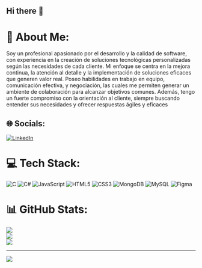 ## Hi there 👋

# 💫 About Me:
Soy un profesional apasionado por el desarrollo y la calidad de software, con experiencia en la creación de soluciones tecnológicas personalizadas según las necesidades de cada cliente. Mi enfoque se centra en la mejora continua, la atención al detalle y la implementación de soluciones eficaces que generen valor real. Poseo habilidades en trabajo en equipo, comunicación efectiva, y negociación, las cuales me permiten generar un ambiente de colaboración para alcanzar objetivos comunes. Además, tengo un fuerte compromiso con la orientación al cliente, siempre buscando entender sus necesidades y ofrecer respuestas ágiles y eficaces


## 🌐 Socials:
[![LinkedIn](https://img.shields.io/badge/LinkedIn-%230077B5.svg?logo=linkedin&logoColor=white)](https://linkedin.com/in/conrado-gomez) 

# 💻 Tech Stack:
![C](https://img.shields.io/badge/c-%2300599C.svg?style=flat&logo=c&logoColor=white) ![C#](https://img.shields.io/badge/c%23-%23239120.svg?style=flat&logo=csharp&logoColor=white) ![JavaScript](https://img.shields.io/badge/javascript-%23323330.svg?style=flat&logo=javascript&logoColor=%23F7DF1E) ![HTML5](https://img.shields.io/badge/html5-%23E34F26.svg?style=flat&logo=html5&logoColor=white) ![CSS3](https://img.shields.io/badge/css3-%231572B6.svg?style=flat&logo=css3&logoColor=white) ![MongoDB](https://img.shields.io/badge/MongoDB-%234ea94b.svg?style=flat&logo=mongodb&logoColor=white) ![MySQL](https://img.shields.io/badge/mysql-4479A1.svg?style=flat&logo=mysql&logoColor=white) ![Figma](https://img.shields.io/badge/figma-%23F24E1E.svg?style=flat&logo=figma&logoColor=white)
# 📊 GitHub Stats:
![](https://github-readme-stats.vercel.app/api?username=OOMrConrado&theme=dark&hide_border=false&include_all_commits=false&count_private=false)<br/>
![](https://github-readme-streak-stats.herokuapp.com/?user=OOMrConrado&theme=dark&hide_border=false)<br/>
![](https://github-readme-stats.vercel.app/api/top-langs/?username=OOMrConrado&theme=dark&hide_border=false&include_all_commits=false&count_private=false&layout=compact)

---
[![](https://visitcount.itsvg.in/api?id=OOMrConrado&icon=5&color=10)](https://visitcount.itsvg.in)

<!-- Proudly created with GPRM ( https://gprm.itsvg.in ) -->
